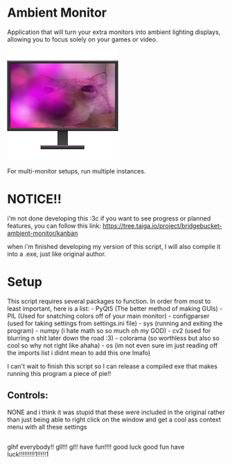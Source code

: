 # Ambient Monitor
Application that will turn your extra monitors into ambient lighting displays, allowing you to focus solely on your games or video.

![Ambient Monitor Icon](Ambient_Monitor_Icon.png)  

For multi-monitor setups, run multiple instances.

# NOTICE!!
i'm not done developing this :3c if you want to see progress or planned features, you can follow this link:
https://tree.taiga.io/project/bridgebucket-ambient-monitor/kanban

when i'm finished developing my version of this script, I will also compile it into a .exe, just like original author.

# Setup
This script requires several packages to function. In order from most to least important, here is a list:
    - PyQt5 (The better method of making GUIs)
    - PIL (Used for snatching colors off of your main monitor)
    - configparser (used for taking settings from settings.ini file)
    - sys (running and exiting the program)
    - numpy (i hate math so so much oh my GOD)
    - cv2 (used for blurring n shit later down the road :3)
    - colorama (so worthless but also so cool so why not right like ahaha)
    - os (im not even sure im just reading off the imports list i didnt mean to add this one lmafo)

I can't wait to finish this script so I can release a compiled exe that makes running this program a piece of pie!!

## Controls:
NONE and i think it was stupid that these were included in the original rather than just being able to right click on the window and get a cool ass context menu with all these settings


##
glhf everybody!! gll!!! gl!! have fun!!!! good luck good fun have luck!!!!!!!!!1!!!!!1